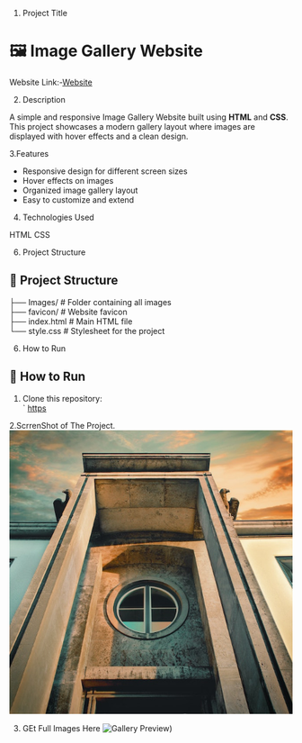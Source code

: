 1. Project Title
# 🖼️ Image Gallery Website
Website Link:-[Website](https://harshraja45.github.io/gallery_images/)

2. Description

A simple and responsive Image Gallery Website built using **HTML** and **CSS**.  
This project showcases a modern gallery layout where images are displayed with hover effects and a clean design.

3.Features

- Responsive design for different screen sizes  
- Hover effects on images  
- Organized image gallery layout  
- Easy to customize and extend

4. Technologies Used
   
HTML
CSS

6. Project Structure

## 📂 Project Structure
├── Images/           # Folder containing all images  
├── favicon/          # Website favicon  
├── index.html        # Main HTML file  
└── style.css         # Stylesheet for the project  

6. How to Run

## 🚀 How to Run
1. Clone this repository:  
   `
 [https](https://github.com/harshraja45/gallery_images.git)

2.ScrrenShot of The Project.
![scrrenshot](Images/image1.jpg)





3. GEt Full Images Here
![Gallery Preview](https://github.com/harshraja45/gallery_images/tree/main/Images))



